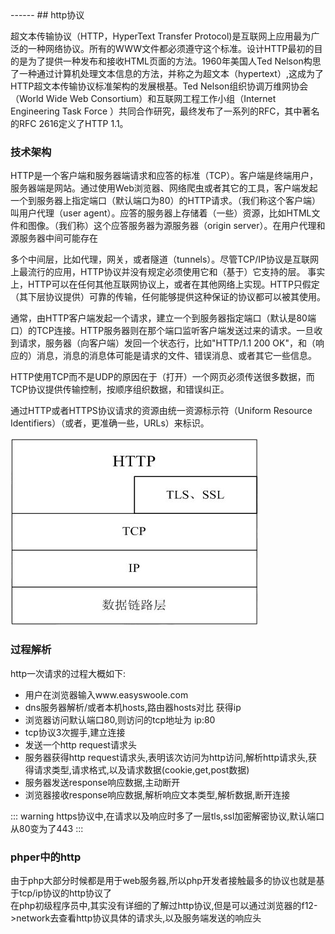<head>
     <title>EasySwoole 入门教程|swoole 入门教程|网络协议|http协议</title>
     <meta name="keywords" content="EasySwoole 入门教程|swoole 入门教程|网络协议|http协议"/>
     <meta name="description" content="EasySwoole 入门教程|swoole 入门教程|网络协议|http协议"/>
</head>
---<head>---
## http协议

超文本传输协议（HTTP，HyperText Transfer Protocol)是互联网上应用最为广泛的一种网络协议。所有的WWW文件都必须遵守这个标准。设计HTTP最初的目的是为了提供一种发布和接收HTML页面的方法。1960年美国人Ted Nelson构思了一种通过计算机处理文本信息的方法，并称之为超文本（hypertext）,这成为了HTTP超文本传输协议标准架构的发展根基。Ted Nelson组织协调万维网协会（World Wide Web Consortium）和互联网工程工作小组（Internet Engineering Task Force ）共同合作研究，最终发布了一系列的RFC，其中著名的RFC 2616定义了HTTP 1.1。 

### 技术架构
HTTP是一个客户端和服务器端请求和应答的标准（TCP）。客户端是终端用户，服务器端是网站。通过使用Web浏览器、网络爬虫或者其它的工具，客户端发起一个到服务器上指定端口（默认端口为80）的HTTP请求。（我们称这个客户端）叫用户代理（user agent）。应答的服务器上存储着（一些）资源，比如HTML文件和图像。（我们称）这个应答服务器为源服务器（origin server）。在用户代理和源服务器中间可能存在  

多个中间层，比如代理，网关，或者隧道（tunnels）。尽管TCP/IP协议是互联网上最流行的应用，HTTP协议并没有规定必须使用它和（基于）它支持的层。 事实上，HTTP可以在任何其他互联网协议上，或者在其他网络上实现。HTTP只假定（其下层协议提供）可靠的传输，任何能够提供这种保证的协议都可以被其使用。  

通常，由HTTP客户端发起一个请求，建立一个到服务器指定端口（默认是80端口）的TCP连接。HTTP服务器则在那个端口监听客户端发送过来的请求。一旦收到请求，服务器（向客户端）发回一个状态行，比如"HTTP/1.1 200 OK"，和（响应的）消息，消息的消息体可能是请求的文件、错误消息、或者其它一些信息。  

HTTP使用TCP而不是UDP的原因在于（打开）一个网页必须传送很多数据，而TCP协议提供传输控制，按顺序组织数据，和错误纠正。  

通过HTTP或者HTTPS协议请求的资源由统一资源标示符（Uniform Resource Identifiers）（或者，更准确一些，URLs）来标识。  

![http](http.jpg)


### 过程解析  
http一次请求的过程大概如下:
 * 用户在浏览器输入www.easyswoole.com
 * dns服务器解析/或者本机hosts,路由器hosts对比 获得ip
 * 浏览器访问默认端口80,则访问的tcp地址为  ip:80
 * tcp协议3次握手,建立连接
 * 发送一个http request请求头
 * 服务器获得http request请求头,表明该次访问为http访问,解析http请求头,获得请求类型,请求格式,以及请求数据(cookie,get,post数据)
 * 服务器发送response响应数据,主动断开
 * 浏览器接收response响应数据,解析响应文本类型,解析数据,断开连接

::: warning 
https协议中,在请求以及响应时多了一层tls,ssl加密解密协议,默认端口从80变为了443 
:::

 
 
### phper中的http
由于php大部分时候都是用于web服务器,所以php开发者接触最多的协议也就是基于tcp/ip协议的http协议了  
在php初级程序员中,其实没有详细的了解过http协议,但是可以通过浏览器的f12->network去查看http协议具体的请求头,以及服务端发送的响应头
